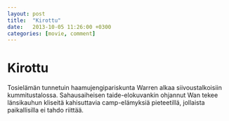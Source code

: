```yaml
---
layout: post
title:  "Kirottu"
date:   2013-10-05 11:26:00 +0300
categories: [movie, comment]
---
```


# Kirottu

Tosielämän tunnetuin haamujengipariskunta Warren alkaa siivoustalkoisiin kummitustalossa. Sahausaiheisen taide-elokuvankin ohjannut Wan tekee länsikauhun kliseitä kahisuttavia camp-elämyksiä pieteetillä, jollaista paikallisilla ei tahdo riittää.

[//]: # "http://www.imdb.com/title/tt1457767/"